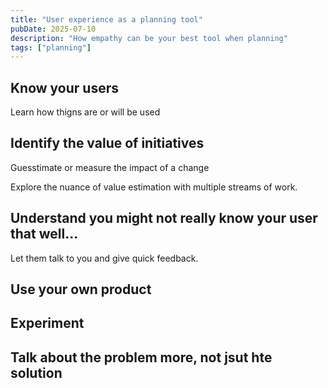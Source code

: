 ```yaml
---
title: "User experience as a planning tool"
pubDate: 2025-07-10
description: "How empathy can be your best tool when planning"
tags: ["planning"]
---
```


## Know your users

Learn how thigns are or will be used

## Identify the value of initiatives

Guesstimate or measure the impact of a change

Explore the nuance of value estimation with multiple streams of work.

## Understand you might not really know your user that well...
Let them talk to you and give quick feedback.

## Use your own product

## Experiment

## Talk about the problem more, not jsut hte solution